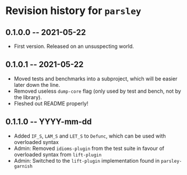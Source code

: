 # Revision history for `parsley`

## 0.1.0.0  -- 2021-05-22

* First version. Released on an unsuspecting world.

## 0.1.0.1  -- 2021-05-22

* Moved tests and benchmarks into a subproject, which will be easier later down the line.
* Removed useless `dump-core` flag (only used by test and bench, not by the library).
* Fleshed out README properly!

## 0.1.1.0  -- YYYY-mm-dd

* Added `IF_S`, `LAM_S` and `LET_S` to `Defunc`, which can be used with overloaded syntax
* Admin: Removed `idioms-plugin` from the test suite in favour of overloaded syntax from `lift-plugin`
* Admin: Switched to the `lift-plugin` implementation found in `parsley-garnish`